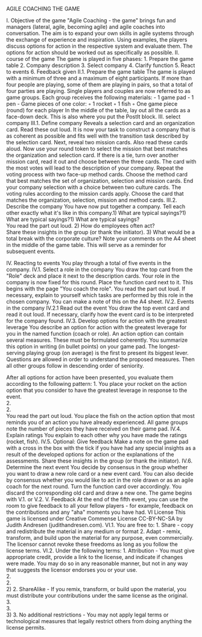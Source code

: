 AGILE COACHING THE GAME

I.  Objective of the game
"Agile Coaching - the game" brings fun and managers (lateral, agile, becoming agile) and agile coaches into conversation. The aim is to expand your own skills in agile systems through the exchange of experience and inspiration.
Using examples, the players discuss options for action in the respective system and evaluate them. The options for action should be worked out as specifically as possible.
II. course of the game
The game is played in five phases:
1\. Prepare the game table
2\. Company description
3\. Select company
4\. Clarify function
5\. React to events
6\. Feedback given
II.1.  Prepare the game table
The game is played with a minimum of three and a maximum of eight participants.
If more than four people are playing, some of them are playing in pairs, so that a total of four parties are playing. Single players and couples are now referred to as game groups.
Each group receives the following materials:
\- 1 game pad
\- 1 pen
\- Game pieces of one color:
◦ 1 rocket
◦ 1 fish
◦ One game piece (round) for each player
In the middle of the table, lay out all the cards as a face-down deck. This is also where you put the PostIt block.
III. select company
III.1.  Define company
Reveals a selection card and an organization card. Read these out loud. It is now your task to construct a company that is as coherent as possible and fits well with the transition task described by the selection card.
Next, reveal two mission cards. Also read these cards aloud. Now use your round token to select the mission that best matches the organization and selection card. If there is a tie, turn over another mission card, read it out and choose between the three cards. The card with the most votes will lead to the description of your company.
Repeat the voting process with two face-up method cards. Choose the method card that best matches the set of organization, selection and mission cards.
End your company selection with a choice between two culture cards. The voting rules according to the mission cards apply. Choose the card that matches the organization, selection, mission and method cards.
III.2.  Describe the company
You have now put together a company. Tell each other exactly what it's like in this company.1) What are typical sayings?1) What are typical sayings?1) What are typical sayings?\
   You read the part out loud. 2) How do employees often act?\
   Share these insights in the group (or thank the initiator). 3) What would be a total break with the corporate culture?
   Note your comments on the A4 sheet in the middle of the game table. This will serve as a reminder for subsequent events.

IV.  Reacting to events
You play through a total of five events in the company.
IV.1.  Select a role in the company
You draw the top card from the "Role" deck and place it next to the description cards. Your role in the company is now fixed for this round.
Place the function card next to it. This begins with the page "You coach the role".
You read the part out loud. If necessary, explain to yourself which tasks are performed by this role in the chosen company. You can make a note of this on the A4 sheet.
IV.2.  Events in the company
IV.2.1 Read out the event
You draw the top event card and read it out loud. If necessary, clarify how the event card is to be interpreted for the company found.
IV.3.  Develop options for action with the greatest leverage
You describe an option for action with the greatest leverage for you in the named function (coach or role). An action option can contain several measures. These must be formulated coherently.
You summarize this option in writing (in bullet points) on your game pad.
The longest-serving playing group (on average) is the first to present its biggest lever. Questions are allowed in order to understand the proposed measures. Then all other groups follow in descending order of seniority.

After all options for action have been presented, you evaluate them according to the following pattern:
1\. You place your rocket on the action option that you consider to have the greatest leverage in response to the event.\
2.\
2\.\
You read the part out loud. You place the fish on the action option that most reminds you of an action you have already experienced.
All game groups note the number of pieces they have received on their game pad.
IV.4.  Explain ratings
You explain to each other why you have made the ratings (rocket, fish).
IV.5.  Optional: Give feedback
Make a note on the game pad with a cross in the box with the tick if you have had any special insights as a result of the developed options for action or the explanations of the assessments.
Share these insights in the group (or thank the initiator).
IV.6.  Determine the next event
You decide by consensus in the group whether you want to draw a new role card or a new event card. You can also decide by consensus whether you would like to act in the role drawn or as an agile coach for the next round. Turn the function card over accordingly.
You discard the corresponding old card and draw a new one. The game begins with V.1. or V.2.
V.  Feedback
At the end of the fifth event, you can use the room to give feedback to all your fellow players - for example, feedback on the contributions and any "aha" moments you have had.
VI License
This game is licensed under Creative Commense License
CC-BY-NC-SA by Judith Andresen (judithandresen.com).
VI.1.  You are free to:
1\. Share - copy and redistribute the material in any medium or format
2\. Adapt - remix, transform, and build upon the material for any purpose, even commercially.
The licensor cannot revoke these freedoms as long as you follow the license terms.
VI.2.  Under the following terms:
1\. Attribution - You must give appropriate credit, provide a link to the license, and indicate if changes were made. You may do so in any reasonable manner, but not in any way that suggests the licensor endorses you or your use.\
2.\
2\.\
2\) 2. ShareAlike - If you remix, transform, or build upon the material, you must distribute your contributions under the same license as the original.\
3.\
3\.\
3\) 3. No additional restrictions - You may not apply legal terms or technological measures that legally restrict others from doing anything the license permits.
